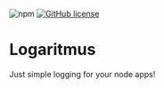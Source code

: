 ![npm](https://img.shields.io/npm/v/logaritmus)
[![GitHub license](https://img.shields.io/github/license/mnove/logaritmus)](https://github.com/mnove/logaritmus/blob/master/LICENSE)

# Logaritmus

Just simple logging for your node apps!
